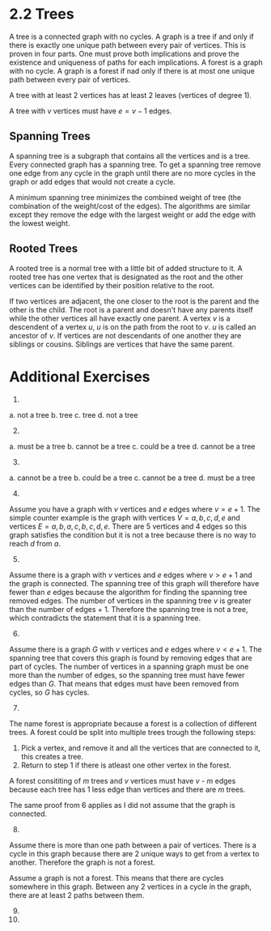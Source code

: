 # 2.2 Trees

A tree is a connected graph with no cycles. A graph is a tree if and only if
there is exactly one unique path between every pair of vertices. This is proven
in four parts. One must prove both implications and prove the existence and
uniqueness of paths for each implications. A forest is a graph with no cycle. A
graph is a forest if nad only if there is at most one unique path between every
pair of vertices.

A tree with at least 2 vertices has at least 2 leaves (vertices of degree 1).

A tree with $v$ vertices must have $e = v - 1$ edges.

## Spanning Trees

A spanning tree is a subgraph that contains all the vertices and is a tree.
Every connected graph has a spanning tree. To get a spanning tree remove one
edge from any cycle in the graph until there are no more cycles in the graph or
add edges that would not create a cycle.

A minimum spanning tree minimizes the combined weight of tree (the combination
of the weight/cost of the edges). The algorithms are similar except they remove
the edge with the largest weight or add the edge with the lowest weight.

## Rooted Trees

A rooted tree is a normal tree with a little bit of added structure to it. A
rooted tree has one vertex that is designated as the root and the other vertices
can be identified by their position relative to the root.

If two vertices are adjacent, the one closer to the root is the parent and the
other is the child. The root is a parent and doesn't have any parents itself
while the other vertices all have exactly one parent. A vertex $v$ is a
descendent of a vertex $u$, $u$ is on the path from the root to $v$. $u$ is
called an ancestor of $v$. If vertices are not descendants of one another they
are siblings or cousins. Siblings are vertices that have the same parent.

# Additional Exercises

1.

a. not a tree
b. tree
c. tree
d. not a tree

2.

a. must be a tree
b. cannot be a tree
c. could be a tree
d. cannot be a tree

3. 

a. cannot be a tree
b. could be a tree
c. cannot be a tree
d. must be a tree

4. 

Assume you have a graph with $v$ vertices and $e$ edges where $v = e + 1$. The
simple counter example is the graph with vertices $V = {a, b, c, d, e}$ and
vertices $E = {{a, b}, {a, c}, {b, c}, {d, e}}$. There are 5 vertices and 4
edges so this graph satisfies the condition but it is not a tree because there
is no way to reach $d$ from $a$.

5.

Assume there is a graph with $v$ vertices and $e$ edges where $v > e + 1$ and
the graph is connected. The spanning tree of this graph will therefore have
fewer than $e$ edges because the algorithm for finding the spanning tree
removed edges. The number of vertices in the spanning tree $v$ is greater than
the number of edges + 1. Therefore the spanning tree is not a tree, which
contradicts the statement that it is a spanning tree.

6.

Assume there is a graph $G$ with $v$ vertices and $e$ edges where $v < e + 1$.
The spanning tree that covers this graph is found by removing edges that are
part of cycles. The number of vertices in a spanning graph must be one more than
the number of edges, so the spanning tree must have fewer edges than $G$. That
means that edges must have been removed from cycles, so $G$ has cycles.

7.

The name forest is appropriate because a forest is a collection of different
trees. A forest could be split into multiple trees trough the following steps:

   1. Pick a vertex, and remove it and all the vertices that are connected to
      it, this creates a tree.
   2. Return to step 1 if there is atleast one other vertex in the forest.

A forest consititing of $m$ trees and $v$ vertices must have $v$ - $m$ edges
because each tree has 1 less edge than vertices and there are $m$ trees.

The same proof from 6 applies as I did not assume that the graph is connected.

8. 

Assume there is more than one path between a pair of vertices. There is a cycle
in this graph because there are 2 unique ways to get from a vertex to another.
Therefore the graph is not a forest.

Assume a graph is not a forest. This means that there are cycles somewhere in
this graph. Between any 2 vertices in a cycle in the graph, there are at least 2
paths between them.

9.

10.

